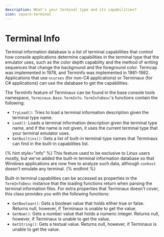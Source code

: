 ```yaml
---
description: What's your terminal type and its capabilities?
icon: square-terminal
---
```


# Terminal Info

Terminal information database is a list of terminal capabilities that control how console applications determine capabilities in the terminal type that the emulator uses, such as the color depth capability and the method of writing sequences that change the background and the foreground color. Termcap was implemented in 1978, and Terminfo was implemented in 1981-1982. Applications that use `ncurses` (for non-C# applications) or Terminaux (for C# applications) can use the database to get the capabilities.

The TermInfo feature of Terminaux can be found in the base console tools namespace, `Terminaux.Base.TermInfo`.  `TermInfoDesc`'s functions contain the following:

* `TryLoad()`: Tries to load a terminal information description given the terminal type name.
* `Load()`: Loads a terminal information description given the terminal type name, and if the name is not given, it uses the current terminal type that your terminal emulator uses.
* `GetBuiltins()`: Gets a list of built-in terminal type names that Terminaux can find in the built-in capabilities list.

{% hint style="info" %}
This feature used to be exclusive to Linux users mostly, but we've added the built-in terminal information database so that Windows applications are now free to analyze such data, although `conhost` doesn't emulate any terminal.
{% endhint %}

Built-in terminal capabilities can be accessed as properties in the `TermInfoDesc` instance that the loading functions return when parsing the terminal information files. For extra properties that Terminaux doesn't cover, this class provides you with the following functions:

* `GetBoolean()`: Gets a boolean value that holds either true or false. Returns null, however, if Terminaux is unable to get the value.
* `GetNum()`: Gets a number value that holds a numeric integer. Returns null, however, if Terminaux is unable to get the value.
* `GetString()`: Gets a textual value. Returns null, however, if Terminaux is unable to get the value.
